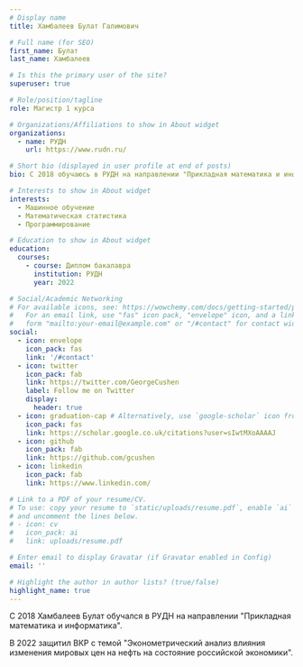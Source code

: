 ```yaml
---
# Display name
title: Хамбалеев Булат Галимович

# Full name (for SEO)
first_name: Булат
last_name: Хамбалеев

# Is this the primary user of the site?
superuser: true

# Role/position/tagline
role: Магистр 1 курса 

# Organizations/Affiliations to show in About widget
organizations:
  - name: РУДН
    url: https://www.rudn.ru/

# Short bio (displayed in user profile at end of posts)
bio: С 2018 обучаюсь в РУДН на направлении "Прикладная математика и информатика". В 2022 защитил ВКР с темой "Эконометрический анализ влияния изменения мировых цен на нефть на состояние российской экономики".

# Interests to show in About widget
interests:
  - Машинное обучение
  - Математическая статистика 
  - Программирование

# Education to show in About widget
education:
  courses:
    - course: Диплом бакалавра
      institution: РУДН
      year: 2022

# Social/Academic Networking
# For available icons, see: https://wowchemy.com/docs/getting-started/page-builder/#icons
#   For an email link, use "fas" icon pack, "envelope" icon, and a link in the
#   form "mailto:your-email@example.com" or "/#contact" for contact widget.
social:
  - icon: envelope
    icon_pack: fas
    link: '/#contact'
  - icon: twitter
    icon_pack: fab
    link: https://twitter.com/GeorgeCushen
    label: Follow me on Twitter
    display:
      header: true
  - icon: graduation-cap # Alternatively, use `google-scholar` icon from `ai` icon pack
    icon_pack: fas
    link: https://scholar.google.co.uk/citations?user=sIwtMXoAAAAJ
  - icon: github
    icon_pack: fab
    link: https://github.com/gcushen
  - icon: linkedin
    icon_pack: fab
    link: https://www.linkedin.com/

# Link to a PDF of your resume/CV.
# To use: copy your resume to `static/uploads/resume.pdf`, enable `ai` icons in `params.yaml`,
# and uncomment the lines below.
# - icon: cv
#   icon_pack: ai
#   link: uploads/resume.pdf

# Enter email to display Gravatar (if Gravatar enabled in Config)
email: ''

# Highlight the author in author lists? (true/false)
highlight_name: true
---
```


С 2018 Хамбалеев Булат обучался в РУДН на направлении "Прикладная математика и информатика".

В 2022 защитил ВКР с темой "Эконометрический анализ влияния изменения мировых цен на нефть на состояние российской экономики".

